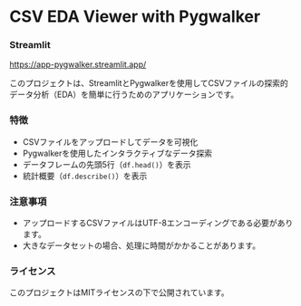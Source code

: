 # CSV EDA Viewer with Pygwalker

### Streamlit
https://app-pygwalker.streamlit.app/

このプロジェクトは、StreamlitとPygwalkerを使用してCSVファイルの探索的データ分析（EDA）を簡単に行うためのアプリケーションです。

### 特徴
- CSVファイルをアップロードしてデータを可視化
- Pygwalkerを使用したインタラクティブなデータ探索
- データフレームの先頭5行（`df.head()`）を表示
- 統計概要（`df.describe()`）を表示

### 注意事項
- アップロードするCSVファイルはUTF-8エンコーディングである必要があります。
- 大きなデータセットの場合、処理に時間がかかることがあります。

### ライセンス
このプロジェクトはMITライセンスの下で公開されています。

